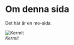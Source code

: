 Om denna sida
==============================================

Det här är en me-sida.

<img src="http://vignette4.wikia.nocookie.net/muppet/images/7/71/Kermit.png/revision/latest?cb%5Cu003d20160106003937" alt="Kermit"><br> _Kermit_
